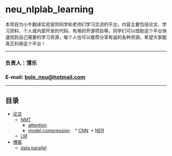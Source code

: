 # neu_nlplab_learning

本项目为小牛翻译实验室供同学和老师们学习交流的平台。内容主要包括论文、学习资料、个人或内部开发的代码、有用的开源项目等。同学们可以借助这个平台快速找到自己需要的学习资源，每个人也可以推荐分享有益的各种资源。希望大家能真正利用这个平台！
****
### 负责人：薄乐
### E-mail: bole_neu@hotmail.com
****
## 目录
* [论文](https://github.com/NEU-NLPLAB/neu_nlplab_learning/tree/master/paper)
  * [NMT](https://github.com/NEU-NLPLAB/neu_nlplab_learning/tree/master/paper/NMT)
    * [attention](https://github.com/NEU-NLPLAB/neu_nlplab_learning/tree/master/paper/NMT/attention)
    * [model compression](https://github.com/NEU-NLPLAB/neu_nlplab_learning/tree/master/paper/NMT/model%20compression)
    * [CNN](https://github.com/NEU-NLPLAB/neu_nlplab_learning/tree/master/paper/NMT/CNN)
  * [NER](https://github.com/NEU-NLPLAB/neu_nlplab_learning/tree/master/paper/NER)
  * [LM](https://github.com/NEU-NLPLAB/neu_nlplab_learning/tree/master/paper/LM)
* [博客](https://github.com/NEU-NLPLAB/neu_nlplab_learning/tree/master/blog)
  * [data parallel](https://github.com/NEU-NLPLAB/neu_nlplab_learning/tree/master/blog/data%20parallel)

